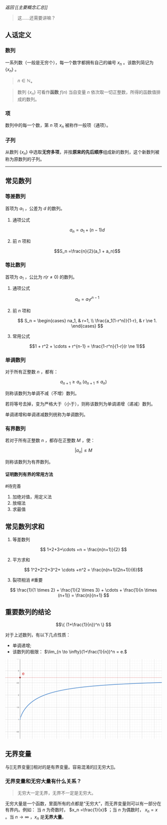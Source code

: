 *返回 [[主要概念汇总]]*

> 这……还需要讲嘛？

## 人话定义

### 数列

一系列数（一般是无穷个），每一个数字都拥有自己的编号 $x_n$ 。该数列简记为 $\{ x_n \}$ 。

> $n \in \mathbb {N}_+$

> 数列 $\{ x_n \}$ 可看作**函数** $f(n)$ 当自变量 $n$ 依次取一切正整数，所得的函数值排成的数列。

### 项

数列中的每一个数，第 $n$ 项 $x_n$ 被称作一般项（通项）。

### 子列

从数列 $\{ x_n \}$ 中选取**无穷多项**，并按**原来的先后顺序**组成新的数列，这个新数列被称为原数列的子列。

***

## 常见数列

### 等差数列

首项为 $a_1$ ，公差为 $d$ 的数列。

1. 通项公式

	$$a_n = a_1 + (n-1)d$$

2. 前 $n$ 项和

	$$S_n =\frac{n}{2}(a_1 + a_n)$$

### 等比数列

首项为 $a_1$ ，公比为 $r(r \ne 0)$ 的数列。

1. 通项公式

	$$a_n = a_1r^{n-1}$$

2. 前 $n$ 项和

	$$
	S_n = 
	\begin{cases}
	na_1,  & r=1, \\
	\frac{a_1(1-r^n)}{1-r}, & r \ne 1.
	\end{cases}
	$$

3. 常用公式

	$$1 + r^2 + \cdots + r^{n-1} = \frac{1-r^n}{1-r}(r \ne 1)$$

### 单调数列

对于所有正整数 $n$ ，都有：

$$a_{n+1} \ge a_n ~ (a_{n+1} \le a_n)$$

则称该数列为单调不减（不增）数列。

若将等号去掉，变为严格大于（小于），则称该数列为单调递增（递减）数列。

单调递增和单调递减数列统称为单调数列。

### 有界数列

若对于所有正整数 $n$ ，都存在正整数 $M$ ，使：

$$|a_n| \le M$$

则称该数列为有界数列。

#### 证明数列有界的常用方法

#待完善 

1. 加绝对值，用定义法
2. 放缩法
3. 求最值

## 常见数列求和

1. 等差数列

$$ 1+2+3+\cdots +n = \frac{n(n+1)}{2} $$

2. 平方求和

$$ 1^2+2^2+3^2+ \cdots +n^2 = \frac{n(n+1)(2n+1)}{6}$$

3. 裂项相消 #重要 

$$ \frac{1}{1 \times 2} + \frac{1}{2 \times 3} + \cdots + \frac{1}{n \times (n+1)} = \frac{n}{n+1} $$

## 重要数列的结论

$$\{ (1+\frac{1}{n})^n \} $$

对于上述数列，有以下几点性质：

- 单调递增;
- 该数列的极限： $\lim_{n \to \infty}(1+\frac{1}{n})^n = e.$

![graph](/assets/1+1n_series.jpg)

## 无界变量

与[[无界变量]]相对的是有界变量。容易混淆的[[无穷大]]。

### 无界变量和无穷大量有什么关系？

> 无穷大一定无界，无界不一定是无穷大。

无穷大量是一个函数，里面所有的点都是“无穷大”，而无界变量则可以有一部分在有界内。例如：
当 $n$ 为奇数时， $x_n =\frac{1}{x}$ ；当 $n$ 为偶数时， $x_n =x$ 。当 $n \to \infty$ ，$x_n$ 是**无界大量**。